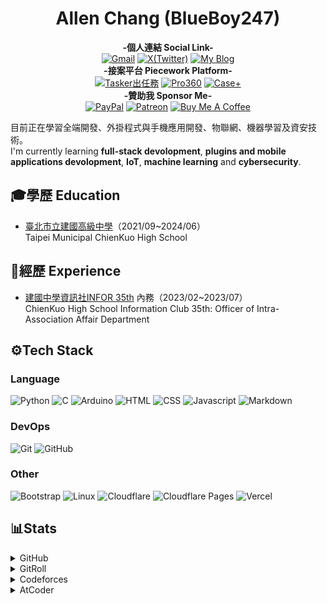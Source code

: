 <h1 align="center">Allen Chang (BlueBoy247)</h1>

<div align="center">

**-個人連結 Social Link-**<br>
[![Gmail](https://img.shields.io/static/v1?style=for-the-badge&message=gmail&color=FF0000&logo=gmail&logoColor=FFFFFF&label=)](mailto:uudenden.fly+ongithub@gmail.com)
[![X(Twitter)](https://img.shields.io/static/v1?style=for-the-badge&message=X&color=000000&logo=X&logoColor=FFFFFF&label=)](https://twitter.com/summit_AMT)
[![My Blog](https://img.shields.io/static/v1?style=for-the-badge&message=My%20Blog&color=222222&logo=Github&logoColor=FFFFFF&label=)](https://blueboy247.github.io/)
<br>
**-接案平台 Piecework Platform-**<br>
[![Tasker出任務](https://img.shields.io/static/v1?style=for-the-badge&message=Tasker出任務&color=E3284B&logo=&logoColor=FFFFFF&label=)](https://www.tasker.com.tw/workroom/nJjPr6)
[![Pro360](https://img.shields.io/static/v1?style=for-the-badge&message=Pro360&color=76B82A&logo=&logoColor=FFFFFF&label=)](https://www.pro360.com.tw/service/466549)
[![Case+](https://img.shields.io/static/v1?style=for-the-badge&message=Case%2B&color=6271C2&logo=&logoColor=FFFFFF&label=)](https://case.1111.com.tw/FindTalent/TalentInfo?Id=4202404280008)
<br>
**-贊助我 Sponsor Me-**<br>
[![PayPal](https://img.shields.io/static/v1?style=for-the-badge&message=PayPal&color=0079C1&logo=PayPal&logoColor=FFFFFF&label=)](https://www.paypal.com/paypalme/blueboy2472779)
[![Patreon](https://img.shields.io/static/v1?style=for-the-badge&message=Patreon&color=000000&logo=Patreon&logoColor=FFFFFF&label=)](https://www.patreon.com/BlueBoy247)
[![Buy Me A Coffee](https://img.shields.io/static/v1?style=for-the-badge&message=Buy%20Me%20A%20Coffee&color=FFDD00&logo=Buy%20Me%20A%20Coffee&logoColor=000000&label=)](https://buymeacoffee.com/blueboy247)

    
</div>

目前正在學習全端開發、外掛程式與手機應用開發、物聯網、機器學習及資安技術。<br>
I'm currently learning **full-stack devolopment**, **plugins and mobile applications devolopment**, **IoT**, **machine learning** and **cybersecurity**.

## 🎓學歷 Education
* [臺北市立建國高級中學](https://www.ck.tp.edu.tw/)（2021/09~2024/06）<br>
Taipei Municipal ChienKuo High School

## 📃經歷 Experience
* [建國中學資訊社INFOR 35th](https://www.instagram.com/infor.35th/) 內務（2023/02~2023/07）<br>
ChienKuo High School Information Club 35th: Officer of Intra-Association Affair Department

## ⚙️Tech Stack
### Language
![Python](https://img.shields.io/static/v1?style=for-the-badge&message=python&color=3776AB&logo=python&logoColor=FFFFFF&label=)
![C](https://img.shields.io/static/v1?style=for-the-badge&message=C&color=A8B9CC&logo=C&logoColor=FFFFFF&label=)
![Arduino](https://img.shields.io/static/v1?style=for-the-badge&message=Arduino&color=00878F&logo=Arduino&logoColor=FFFFFF&label=)
![HTML](https://img.shields.io/static/v1?style=for-the-badge&message=html5&color=E34F26&logo=html5&logoColor=FFFFFF&label=)
![CSS](https://img.shields.io/static/v1?style=for-the-badge&message=css3&color=1572B6&logo=css3&logoColor=FFFFFF&label=)
![Javascript](https://img.shields.io/static/v1?style=for-the-badge&message=javascript&color=F7DF1E&logo=javascript&logoColor=000000&label=)
![Markdown](https://img.shields.io/static/v1?style=for-the-badge&message=Markdown&color=000000&logo=Markdown&logoColor=FFFFFF&label=)

### DevOps
![Git](https://img.shields.io/static/v1?style=for-the-badge&message=git&color=F05032&logo=git&logoColor=FFFFFF&label=)
![GitHub](https://img.shields.io/static/v1?style=for-the-badge&message=github&color=181717&logo=github&logoColor=FFFFFF&label=)

### Other
![Bootstrap](https://img.shields.io/static/v1?style=for-the-badge&message=bootstrap&color=7952B3&logo=bootstrap&logoColor=FFFFFF&label=#)
![Linux](https://img.shields.io/static/v1?style=for-the-badge&message=Linux&color=FCC624&logo=Linux&logoColor=000000&label=#)
![Cloudflare](https://img.shields.io/static/v1?style=for-the-badge&message=Cloudflare&color=F38020&logo=cloudflare&logoColor=FFFFFF&label=)
![Cloudflare Pages](https://img.shields.io/static/v1?style=for-the-badge&message=Cloudflare%20Pages&color=F38020&logo=cloudflare%20pages&logoColor=FFFFFF&label=)
![Vercel](https://img.shields.io/static/v1?style=for-the-badge&message=Vercel&color=000000&logo=vercel&logoColor=FFFFFF&label=)

## 📊Stats
<details>
    <summary>GitHub</summary>
    <img height="150em" src="https://github-readme-stats.vercel.app/api?username=BlueBoy247&show_icons=true&theme=dracula&include_all_commits=true&count_private=true" alt="GitHub Stats">
    <img height="150em" src="https://github-readme-stats.vercel.app/api/top-langs/?username=BlueBoy247&layout=compact&langs_count=7&theme=dracula" alt="Most Used Languages">
</details>
<details>
    <summary>GitRoll</summary>
    <a href="https://gitroll.io/profile/uC0VuSxBplmRPBkxXoFcO7zl1rL43"><img src="https://gitroll.io/api/badges/profiles/v1/uC0VuSxBplmRPBkxXoFcO7zl1rL43" alt="GitRoll Profile Badge"/></a>
</details>
<details>
    <summary>Codeforces</summary>
    <a href="https://codeforces.com/profile/shuba247"><img src="https://codeforces-readme-stats.vercel.app/api/card?username=shuba247&theme=github_dark&disable_animations=false&show_icons=true&force_username=true" alt="Codeforces Stats"></a>
</details>
<details>
    <summary>AtCoder</summary>
    <a href="https://atcoder.jp/users/Shuba247"><img src="https://atcoder.junah.dev/v2/generate_badge?name=shuba247" alt="AtCoder Stats"></a>
</details>

<!---
shuba247/shuba247 is a ✨ special ✨ repository because its `README.md` (this file) appears on your GitHub profile.
You can click the Preview link to take a look at your changes.
--->
